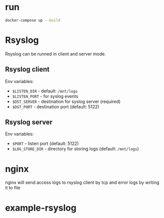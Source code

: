 # run

```bash
docker-compose up --build
```

# Rsyslog

Rsyslog can be runned in client and server mode. 

## Rsyslog client

Env variables: 
* `$LISTEN_DIR`  - default: `/mnt/logs`
* `$LISTEN_PORT` - for syslog events
* `$DST_SERVER`  - destination for syslog server (required)
* `$DST_PORT`    - destination port (default: 5122)

## Rsyslog server

Env variables:
* `$PORT`           - listen port (default: 5122)
* `$LOG_STORE_DIR`  - directory for storing logs (default: `/mnt/logs`)


# nginx
nginx will send access logs to rsyslog client by tcp 
and error logs by writing it to file
# example-rsyslog
